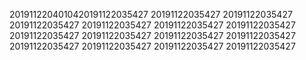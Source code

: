 2019112204010420191122035427
20191122035427
20191122035427
20191122035427
20191122035427
20191122035427
20191122035427
20191122035427
20191122035427
20191122035427
20191122035427
20191122035427
20191122035427
20191122035427
20191122035427
